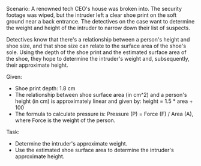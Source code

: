 
Scenario:
A renowned tech CEO's house was broken into. The security footage was wiped, but the intruder left a clear shoe print on the soft ground near a back entrance. The detectives on the case want to determine the weight and height of the intruder to narrow down their list of suspects.

Detectives know that there's a relationship between a person's height and shoe size, and that shoe size can relate to the surface area of the shoe's sole. Using the depth of the shoe print and the estimated surface area of the shoe, they hope to determine the intruder's weight and, subsequently, their approximate height.

Given:
- Shoe print depth: 1.8 cm
- The relationship between shoe surface area (in cm^2) and a person's height (in cm) is approximately linear and given by: height = 1.5 * area + 100
- The formula to calculate pressure is: Pressure (P) = Force (F) / Area (A), where Force is the weight of the person.

Task:
- Determine the intruder's approximate weight.
- Use the estimated shoe surface area to determine the intruder's approximate height.
